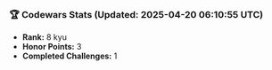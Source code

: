 ### 🏆 Codewars Stats (Updated: 2025-04-20 06:10:55 UTC)

- **Rank:** 8 kyu
- **Honor Points:** 3
- **Completed Challenges:** 1
